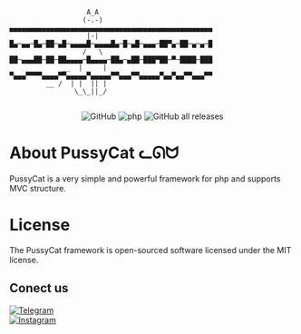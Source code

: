 ```
                   A_A
                  (-.-)	 ▄▄▄▄▄▄▄▄▄▄▄▄▄▄▄▄▄▄▄▄▄▄▄▄▄▄▄▄▄▄▄▄▄▄▄▄▄▄▄▄▄▄▄▄▄▄▄▄▄▄
                   |-|	 █▄─▄▄─█▄─██─▄█─▄▄▄▄█─▄▄▄▄█▄─█─▄█─▄▄▄─██▀▄─██─▄─▄─█  
                  /   \  ██─▄▄▄██─██─██▄▄▄▄─█▄▄▄▄─██▄─▄██─███▀██─▀─████─███
             __  |     | ▀▄▄▄▀▀▀▀▄▄▄▄▀▀▄▄▄▄▄▀▄▄▄▄▄▀▀▄▄▄▀▀▄▄▄▄▄▀▄▄▀▄▄▀▀▄▄▄▀▀	
         __ /  | |  || | 
                \_\_||_/
 

```

<div align="center">
<div>
<img alt="GitHub" src="https://img.shields.io/github/license/Masihgh/pussycat">
<img alt="php" src="https://img.shields.io/badge/php-%5E7.1.3-blueviolet">
 <img alt="GitHub all releases" src="https://img.shields.io/github/downloads/Masihgh/pussycat/total">
</div>
</div>


# About PussyCat ᓚᘏᗢ
PussyCat is a very simple and powerful framework for php and supports MVC structure.


# License
The PussyCat framework is open-sourced software licensed under the MIT license.



## Conect us
<div>
<a href="https://t.me/masihghaznavi"><img alt="Telegram" src="https://img.shields.io/badge/Telegram-t.me/masihghaznavi-9cf?logo=telegram&style=social"></a></br>
<a href="https://instagram.com/ghaznavi_masih"><img alt="Instagram" src="https://img.shields.io/badge/Instagram-@ghaznavi__masih-9cf?logo=Instagram&style=social"></a>

</div>
 



